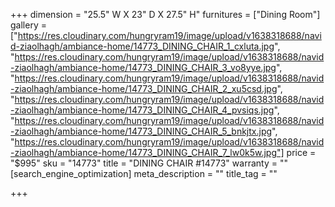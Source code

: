 +++
dimension = "25.5\" W X 23\" D X 27.5\" H"
furnitures = ["Dining Room"]
gallery = ["https://res.cloudinary.com/hungryram19/image/upload/v1638318688/navid-ziaolhagh/ambiance-home/14773_DINING_CHAIR_1_cxluta.jpg", "https://res.cloudinary.com/hungryram19/image/upload/v1638318688/navid-ziaolhagh/ambiance-home/14773_DINING_CHAIR_3_vo8yye.jpg", "https://res.cloudinary.com/hungryram19/image/upload/v1638318688/navid-ziaolhagh/ambiance-home/14773_DINING_CHAIR_2_xu5csd.jpg", "https://res.cloudinary.com/hungryram19/image/upload/v1638318688/navid-ziaolhagh/ambiance-home/14773_DINING_CHAIR_4_pvsiqs.jpg", "https://res.cloudinary.com/hungryram19/image/upload/v1638318688/navid-ziaolhagh/ambiance-home/14773_DINING_CHAIR_5_bnkjtx.jpg", "https://res.cloudinary.com/hungryram19/image/upload/v1638318688/navid-ziaolhagh/ambiance-home/14773_DINING_CHAIR_7_lw0k5w.jpg"]
price = "$995"
sku = "14773"
title = "DINING CHAIR #14773"
warranty = ""
[search_engine_optimization]
meta_description = ""
title_tag = ""

+++
